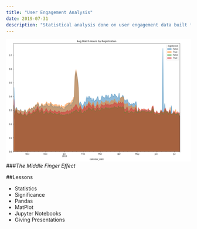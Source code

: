 ```yaml
---
title: "User Engagement Analysis"
date: 2019-07-31
description: "Statistical analysis done on user engagement data built for Activision"
---
```


![middleFinger](./middleFinger.png)
###_The Middle Finger Effect_

##Lessons
  - Statistics
  - Significance
  - Pandas
  - MatPlot
  - Jupyter Notebooks
  - Giving Presentations
